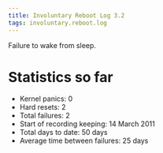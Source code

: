 ```yaml
---
title: Involuntary Reboot Log 3.2
tags: involuntary.reboot.log
---
```


Failure to wake from sleep.

# Statistics so far

-   Kernel panics: 0
-   Hard resets: 2
-   Total failures: 2
-   Start of recording keeping: 14 March 2011
-   Total days to date: 50 days
-   Average time between failures: 25 days

